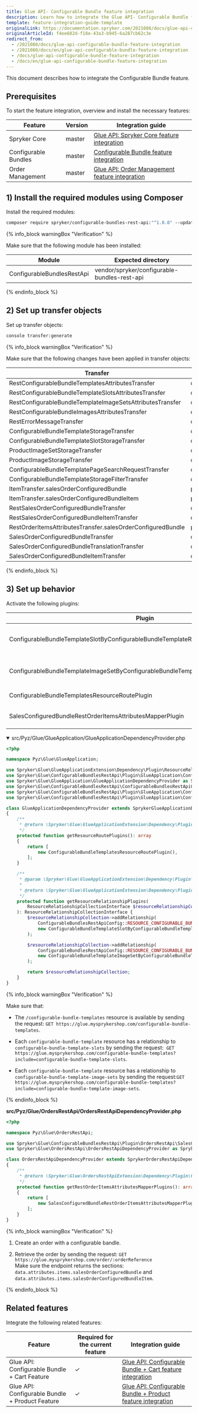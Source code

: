 ```yaml
---
title: Glue API- Configurable Bundle feature integration
description: Learn how to integrate the Glue API- Configurable Bundle feature into a Spryker project.
template: feature-integration-guide-template
originalLink: https://documentation.spryker.com/2021080/docs/glue-api-configurable-bundle-feature-integration
originalArticleId: f4ee682d-f18e-43a3-b945-6a287cb62c3e
redirect_from:
  - /2021080/docs/glue-api-configurable-bundle-feature-integration
  - /2021080/docs/en/glue-api-configurable-bundle-feature-integration
  - /docs/glue-api-configurable-bundle-feature-integration
  - /docs/en/glue-api-configurable-bundle-feature-integration
---
```


This document describes how to integrate the Configurable Bundle feature.

## Prerequisites


To start the feature integration, overview and install the necessary features:


| Feature | Version | Integration guide |
| --- | --- | --- |
| Spryker Core | master | [Glue API: Spryker Core feature integration](/docs/scos/dev/feature-integration-guides/{{page.version}}/glue-api/glue-api-spryker-core-feature-integration.html) |
|Configurable Bundles |master | [Configurable Bundle feature integration](/docs/scos/dev/feature-integration-guides/{{page.version}}/configurable-bundle-feature-integration.html)|
|Order Management |master |[Glue API: Order Management feature integration](/docs/scos/dev/feature-integration-guides/{{page.version}}/glue-api/glue-api-order-management-feature-integration.html)|

## 1) Install the required modules using Composer

Install the required modules:

```bash
composer require spryker/configurable-bundles-rest-api:"^1.0.0" --update-with-dependencies
```

{% info_block warningBox "Verification" %}

Make sure that the following module has been installed:


| Module | Expected directory |
| --- | --- |
| ConfigurableBundlesRestApi | vendor/spryker/configurable-bundles-rest-api |


{% endinfo_block %}


## 2) Set up transfer objects


Set up transfer objects:
```bash
console transfer:generate
```

{% info_block warningBox "Verification" %}

Make sure that the following changes have been applied in transfer objects:


| Transfer | Type | Event | Path |
| --- | --- | --- | --- |
| RestConfigurableBundleTemplatesAttributesTransfer | class | created | src/Generated/Shared/Transfer/RestConfigurableBundleTemplatesAttributesTransfer |
| RestConfigurableBundleTemplateSlotsAttributesTransfer | class |created | src/Generated/Shared/Transfer/RestConfigurableBundleTemplateSlotsAttributesTransfer |
| RestConfigurableBundleTemplateImageSetsAttributesTransfer |class | created | src/Generated/Shared/Transfer/RestConfigurableBundleTemplateImageSetsAttributesTransfer | 
| RestConfigurableBundleImagesAttributesTransfer | class | created | src/Generated/Shared/Transfer/RestConfigurableBundleImagesAttributesTransfer |
| RestErrorMessageTransfer |class|created |src/Generated/Shared/Transfer/RestErrorMessageTransfer|
| ConfigurableBundleTemplateStorageTransfer | class | created | src/Generated/Shared/Transfer/ConfigurableBundleTemplateStorageTransfer |
| ConfigurableBundleTemplateSlotStorageTransfer | class | created | src/Generated/Shared/Transfer/ConfigurableBundleTemplateSlotStorageTransfer | 
| ProductImageSetStorageTransfer | class | created | src/Generated/Shared/Transfer/ProductImageSetStorageTransfer |
| ProductImageStorageTransfer | class | created | src/Generated/Shared/Transfer/ProductImageStorageTransfer |
| ConfigurableBundleTemplatePageSearchRequestTransfer | class | created | src/Generated/Shared/Transfer/ConfigurableBundleTemplatePageSearchRequestTransfer |
| ConfigurableBundleTemplateStorageFilterTransfer | class | created | src/Generated/Shared/Transfer/ConfigurableBundleTemplateStorageFilterTransfer |
| ItemTransfer.salesOrderConfiguredBundle | property | created | src/Generated/Shared/Transfer/ItemTransfer |
| ItemTransfer.salesOrderConfiguredBundleItem | property | created | src/Generated/Shared/Transfer/ItemTransfer |
| RestSalesOrderConfiguredBundleTransfer | class | created | src/Generated/Shared/Transfer/RestSalesOrderConfiguredBundleTransfer |
| RestSalesOrderConfiguredBundleItemTransfer | class | created | src/Generated/Shared/Transfer/RestSalesOrderConfiguredBundleItemTransfer | 
| RestOrderItemsAttributesTransfer.salesOrderConfiguredBundle | property | created | src/Generated/Shared/Transfer/RestOrderItemsAttributesTransfer | |RestOrderItemsAttributesTransfer.salesOrderConfiguredBundleItem | property | created | src/Generated/Shared/Transfer/RestOrderItemsAttributesTransfer |
| SalesOrderConfiguredBundleTransfer | class | created | src/Generated/Shared/Transfer/SalesOrderConfiguredBundleTransfer |
| SalesOrderConfiguredBundleTranslationTransfer | class | created | src/Generated/Shared/Transfer/SalesOrderConfiguredBundleTranslationTransfer |
| SalesOrderConfiguredBundleItemTransfer | class | created | src/Generated/Shared/Transfer/SalesOrderConfiguredBundleItemTransfer | 

{% endinfo_block %}


## 3) Set up behavior

Activate the following plugins:


| Plugin | Specification | Prerequisites | Namespace |
| --- | --- | --- | --- |
| ConfigurableBundleTemplateSlotByConfigurableBundleTemplateResourceRelationshipPlugin | Adds `configurable-bundle-template-slots` resource as a relationship by configurable bundle template. | None | Spryker\Glue\ConfigurableBundlesRestApi\Plugin\GlueApplication |
| ConfigurableBundleTemplateImageSetByConfigurableBundleTemplateResourceRelationshipPlugin | Adds `configurable-bundle-template-image-sets` resource as a relationship by configurable bundle template. | None | Spryker\Glue\ConfigurableBundlesRestApi\Plugin\GlueApplication |
| ConfigurableBundleTemplatesResourceRoutePlugin | Provides the `/configurable-bundle-templates` resource route. | None | Spryker\Glue\ConfigurableBundlesRestApi\Plugin\GlueApplication | 
SalesConfiguredBundleRestOrderItemsAttributesMapperPlugin | Maps the additional information from the`ItemTransfer` to `RestOrderItemsAttributesTransfer`. | None | Spryker\Glue\ConfigurableBundlesRestApi\Plugin\OrdersRestApi | 

<details open>
    <summary markdown='span'>src/Pyz/Glue/GlueApplication/GlueApplicationDependencyProvider.php</summary>

```php
<?php

namespace Pyz\Glue\GlueApplication;

use Spryker\Glue\GlueApplicationExtension\Dependency\Plugin\ResourceRelationshipCollectionInterface;
use Spryker\Glue\ConfigurableBundlesRestApi\Plugin\GlueApplication\ConfigurableBundleTemplatesResourceRoutePlugin;
use Spryker\Glue\GlueApplication\GlueApplicationDependencyProvider as SprykerGlueApplicationDependencyProvider;
use Spryker\Glue\ConfigurableBundlesRestApi\ConfigurableBundlesRestApiConfig;
use Spryker\Glue\ConfigurableBundlesRestApi\Plugin\GlueApplication\ConfigurableBundleTemplateImageSetByConfigurableBundleTemplateResourceRelationshipPlugin;
use Spryker\Glue\ConfigurableBundlesRestApi\Plugin\GlueApplication\ConfigurableBundleTemplateSlotByConfigurableBundleTemplateResourceRelationshipPlugin;

class GlueApplicationDependencyProvider extends SprykerGlueApplicationDependencyProvider
{
    /**
     * @return \Spryker\Glue\GlueApplicationExtension\Dependency\Plugin\ResourceRoutePluginInterface[]
     */
    protected function getResourceRoutePlugins(): array
    {
        return [
            new ConfigurableBundleTemplatesResourceRoutePlugin(),
        ];
    }

    /**
     * @param \Spryker\Glue\GlueApplicationExtension\Dependency\Plugin\ResourceRelationshipCollectionInterface $resourceRelationshipCollection
     *
     * @return \Spryker\Glue\GlueApplicationExtension\Dependency\Plugin\ResourceRelationshipCollectionInterface
     */
    protected function getResourceRelationshipPlugins(
        ResourceRelationshipCollectionInterface $resourceRelationshipCollection
    ): ResourceRelationshipCollectionInterface {
        $resourceRelationshipCollection->addRelationship(
            ConfigurableBundlesRestApiConfig::RESOURCE_CONFIGURABLE_BUNDLE_TEMPLATES,
            new ConfigurableBundleTemplateSlotByConfigurableBundleTemplateResourceRelationshipPlugin()
        );

        $resourceRelationshipCollection->addRelationship(
            ConfigurableBundlesRestApiConfig::RESOURCE_CONFIGURABLE_BUNDLE_TEMPLATES,
            new ConfigurableBundleTemplateImageSetByConfigurableBundleTemplateResourceRelationshipPlugin()
        );

        return $resourceRelationshipCollection;
    }
}
```

</details>

{% info_block warningBox "Verification" %}

Make sure that:

*   The `/configurable-bundle-templates` resource is available by sending the request: `GET https://glue.mysprykershop.com/configurable-bundle-templates`.
    
*   Each `configurable-bundle-template` resource has a relationship to `configurable-bundle-template-slots` by sending the request:  `GET https://glue.mysprykershop.com/configurable-bundle-templates?include=configurable-bundle-template-slots`.
    
*   Each `configurable-bundle-template` resource has a relationship to `configurable-bundle-template-image-sets` by sending the request:`GET https://glue.mysprykershop.com/configurable-bundle-templates?include=configurable-bundle-template-image-sets`.

{% endinfo_block %}

    

**src/Pyz/Glue/OrdersRestApi/OrdersRestApiDependencyProvider.php**
```php
<?php

namespace Pyz\Glue\OrdersRestApi;

use Spryker\Glue\ConfigurableBundlesRestApi\Plugin\OrdersRestApi\SalesConfiguredBundleRestOrderItemsAttributesMapperPlugin;
use Spryker\Glue\OrdersRestApi\OrdersRestApiDependencyProvider as SprykerOrdersRestApiDependencyProvider;

class OrdersRestApiDependencyProvider extends SprykerOrdersRestApiDependencyProvider
{
    /**
     * @return \Spryker\Glue\OrdersRestApiExtension\Dependency\Plugin\RestOrderItemsAttributesMapperPluginInterface[]
     */
    protected function getRestOrderItemsAttributesMapperPlugins(): array
    {
        return [
            new SalesConfiguredBundleRestOrderItemsAttributesMapperPlugin(),
        ];
    }
}
```

{% info_block warningBox "Verification" %}

1.  Create an order with a configurable bandle.
    
2.  Retrieve the order by sending the request: `GET https://glue.mysprykershop.com/order/:orderReference`  
    Make sure the endpoint returns the sections: `data.attributes.items.salesOrderConfiguredBundle` and `data.attributes.items.salesOrderConfiguredBundleItem`.

{% endinfo_block %}

    

## Related features


Integrate the following related features:


| Feature | Required for the current feature | Integration guide |
| --- | --- | --- |
| Glue API: Configurable Bundle + Cart Feature | ✓ | [Glue API: Configurable Bundle + Cart feature integration](/docs/scos/dev/feature-integration-guides/{{page.version}}/glue-api/glue-api-configurable-bundle-cart-feature-integration.html) |
| Glue API: Configurable Bundle + Product Feature | ✓ | [Glue API: Configurable Bundle + Product feature integration](/docs/scos/dev/feature-integration-guides/{{page.version}}/glue-api/glue-api-configurable-bundle-product-feature-integration.html) |


